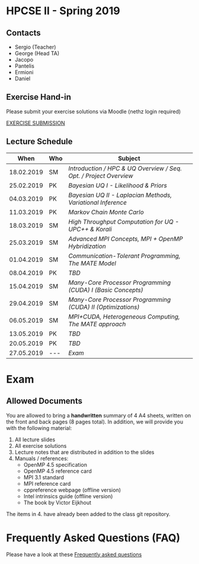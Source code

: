 # HPCSE II - Spring 2019

## Contacts

* Sergio (Teacher)
* George (Head TA)
* Jacopo
* Pantelis
* Ermioni
* Daniel

## Exercise Hand-in

Please submit your exercise solutions via Moodle (nethz login required)

[EXERCISE SUBMISSION](https://moodle-app2.let.ethz.ch/course/index.php?categoryid=342)

## Lecture Schedule

| When       | Who  | Subject                                                            |
|------------|------|--------------------------------------------------------------------|
| 18.02.2019 | SM   | _Introduction / HPC \& UQ Overview / Seq. Opt. / Project Overview_ |
| 25.02.2019 | PK   | _Bayesian UQ I - Likelihood & Priors_                              |
| 04.03.2019 | PK   | _Bayesian UQ II - Laplacian Methods, Variational Inference_        |
| 11.03.2019 | PK   | _Markov Chain Monte Carlo_                                         |
| 18.03.2019 | SM   | _High Throughput Computation for UQ - UPC++ & Korali_              |
| 25.03.2019 | SM   | _Advanced MPI Concepts, MPI + OpenMP Hybridization_                |
| 01.04.2019 | SM   | _Communication-Tolerant Programming, The MATE Model_               |
| 08.04.2019 | PK   | _TBD_                                                              |
| 15.04.2019 | SM   | _Many-Core Processor Programming (CUDA) I (Basic Concepts)_        |
| 29.04.2019 | SM   | _Many-Core Processor Programming (CUDA) II (Optimizations)_        |
| 06.05.2019 | SM   | _MPI+CUDA, Heterogeneous Computing, The MATE approach_             |
| 13.05.2019 | PK   | _TBD_                                                              |
| 20.05.2019 | PK   | _TBD_                                                              |
| 27.05.2019 | ---  | _Exam_                                                             |

# Exam

## Allowed Documents

You are allowed to bring a **handwritten** summary of 4 A4 sheets, written on
the front and back pages (8 pages total).  In addition, we will provide you
with the following material:

1. All lecture slides
2. All exercise solutions
3. Lecture notes that are distributed in addition to the slides
4. Manuals / references:
    * OpenMP 4.5 specification
    * OpenMP 4.5 reference card
    * MPI 3.1 standard
    * MPI reference card
    * cppreference webpage (offline version)
    * Intel intrinsics guide (offline version)
    * The book by Victor Eijkhout

The items in 4. have already been added to the class git repository.

# Frequently Asked Questions (FAQ)

Please have a look at these [Frequently asked questions](./faq/faq.md)
